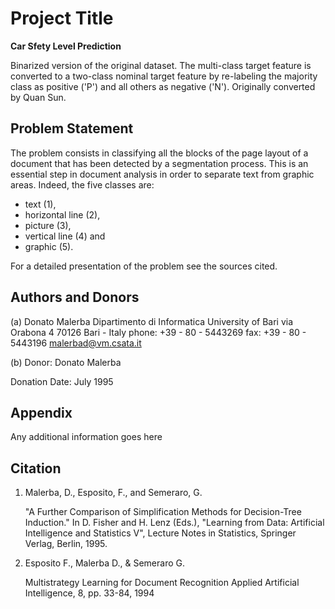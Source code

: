 
# Project Title

**Car Sfety Level Prediction**

Binarized version of the original dataset. The multi-class target feature is converted to a two-class nominal target feature by re-labeling the majority class as positive ('P') and all others as negative ('N'). Originally converted by Quan Sun.

## Problem Statement

The problem consists in classifying all the blocks of the page
   layout of a document that has been detected by a segmentation
   process. This is an essential step in document analysis
   in order to separate text from graphic areas. Indeed, 
   the five classes are:
   
   - text (1),
   - horizontal line (2),
   - picture (3),
   - vertical line (4) and
   - graphic (5).

   For a detailed presentation of the problem see the sources cited.




## Authors and Donors
   
   (a) Donato Malerba
       Dipartimento di Informatica
       University of Bari
       via Orabona 4
       70126 Bari - Italy
       phone: +39 - 80 - 5443269
       fax: +39 - 80 - 5443196
       malerbad@vm.csata.it

   (b) Donor: Donato Malerba
   
   Donation Date: July 1995
## Appendix

Any additional information goes here

## Citation

1. Malerba, D., Esposito, F., and Semeraro, G.

   "A Further Comparison of Simplification Methods for Decision-Tree Induction."
   In D. Fisher and H. Lenz (Eds.), "Learning  from Data: 
   Artificial Intelligence and Statistics V", Lecture Notes in Statistics,
   Springer Verlag, Berlin, 1995.

2. Esposito F., Malerba D., & Semeraro G.

   Multistrategy Learning for Document Recognition
         Applied Artificial Intelligence, 8, pp. 33-84, 1994

